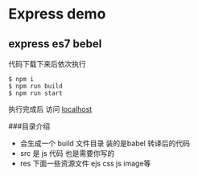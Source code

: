 # Express demo
## express es7 bebel


代码下载下来后依次执行
```$xslt
$ npm i
$ npm run build
$ npm run start
```
执行完成后 访问 [localhost](http://localhost:3000)

###目录介绍
* 会生成一个 build 文件目录 装的是babel 转译后的代码
* src  是 js 代码 也是需要你写的
* res 下面一些资源文件 ejs css js image等

